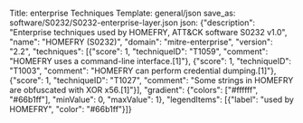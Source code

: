 Title: enterprise Techniques
Template: general/json
save_as: software/S0232/S0232-enterprise-layer.json
json: {"description": "Enterprise techniques used by HOMEFRY, ATT&CK software S0232 v1.0", "name": "HOMEFRY (S0232)", "domain": "mitre-enterprise", "version": "2.2", "techniques": [{"score": 1, "techniqueID": "T1059", "comment": "HOMEFRY uses a command-line interface.[1]"}, {"score": 1, "techniqueID": "T1003", "comment": "HOMEFRY can perform credential dumping.[1]"}, {"score": 1, "techniqueID": "T1027", "comment": "Some strings in HOMEFRY are obfuscated with XOR x56.[1]"}], "gradient": {"colors": ["#ffffff", "#66b1ff"], "minValue": 0, "maxValue": 1}, "legendItems": [{"label": "used by HOMEFRY", "color": "#66b1ff"}]}